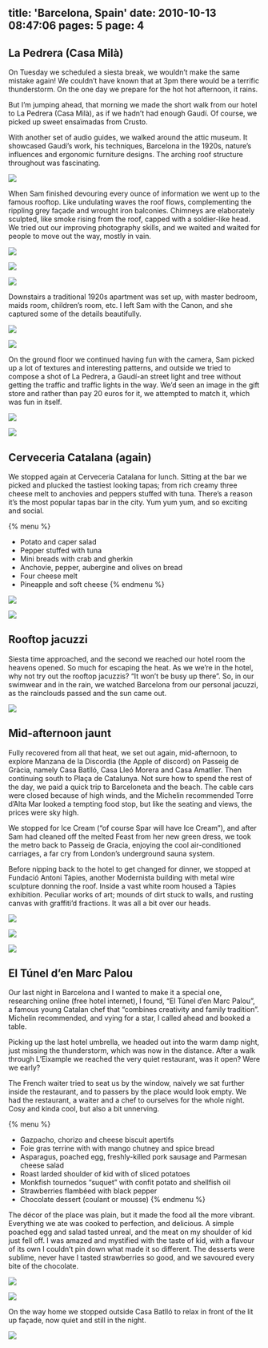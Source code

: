 title: 'Barcelona, Spain'
date: 2010-10-13 08:47:06
pages: 5
page: 4
---

## La Pedrera (Casa Milà)

On Tuesday we scheduled a siesta break, we wouldn’t make the same mistake again! We couldn’t have known that at 3pm there would be a terrific thunderstorm. On the one day we prepare for the hot hot afternoon, it rains.

But I’m jumping ahead, that morning we made the short walk from our hotel to La Pedrera (Casa Milà), as if we hadn’t had enough Gaudí. Of course, we picked up sweet ensaïmadas from Crusto.

With another set of audio guides, we walked around the attic museum. It showcased Gaudí’s work, his techniques, Barcelona in the 1920s, nature’s influences and ergonomic furniture designs. The arching roof structure throughout was fascinating.

[![](http://host.trivialbeing.org/up/small/spain-cadaques-barcelona-241.jpg)](http://host.trivialbeing.org/up/spain-cadaques-barcelona-241.jpg)

When Sam finished devouring every ounce of information we went up to the famous rooftop. Like undulating waves the roof flows, complementing the rippling grey façade and wrought iron balconies. Chimneys are elaborately sculpted, like smoke rising from the roof, capped with a soldier-like head. We tried out our improving photography skills, and we waited and waited for people to move out the way, mostly in vain.

[![](http://host.trivialbeing.org/up/small/spain-cadaques-barcelona-242.jpg)](http://host.trivialbeing.org/up/spain-cadaques-barcelona-242.jpg)

[![](http://host.trivialbeing.org/up/small/spain-cadaques-barcelona-245.jpg)](http://host.trivialbeing.org/up/spain-cadaques-barcelona-245.jpg)

[![](http://host.trivialbeing.org/up/small/spain-cadaques-barcelona-249.jpg)](http://host.trivialbeing.org/up/spain-cadaques-barcelona-249.jpg)

Downstairs a traditional 1920s apartment was set up, with master bedroom, maids room, children’s room, etc. I left Sam with the Canon, and she captured some of the details beautifully.

[![](http://host.trivialbeing.org/up/small/spain-cadaques-barcelona-262.jpg)](http://host.trivialbeing.org/up/spain-cadaques-barcelona-262.jpg)

[![](http://host.trivialbeing.org/up/small/spain-cadaques-barcelona-268.jpg)](http://host.trivialbeing.org/up/spain-cadaques-barcelona-268.jpg)

On the ground floor we continued having fun with the camera, Sam picked up a lot of textures and interesting patterns, and outside we tried to compose a shot of La Pedrera, a Gaudí-an street light and tree without getting the traffic and traffic lights in the way. We’d seen an image in the gift store and rather than pay 20 euros for it, we attempted to match it, which was fun in itself.

[![](http://host.trivialbeing.org/up/small/spain-cadaques-barcelona-270.jpg)](http://host.trivialbeing.org/up/spain-cadaques-barcelona-270.jpg)

[![](http://host.trivialbeing.org/up/small/spain-cadaques-barcelona-274.jpg)](http://host.trivialbeing.org/up/spain-cadaques-barcelona-274.jpg)

## Cerveceria Catalana (again)

We stopped again at Cerveceria Catalana for lunch. Sitting at the bar we picked and plucked the tastiest looking tapas; from rich creamy three cheese melt to anchovies and peppers stuffed with tuna. There’s a reason it’s the most popular tapas bar in the city. Yum yum yum, and so exciting and social.

{% menu %}
* Potato and caper salad
* Pepper stuffed with tuna
* Mini breads with crab and gherkin
* Anchovie, pepper, aubergine and olives on bread
* Four cheese melt
* Pineapple and soft cheese
{% endmenu %}

[![](http://host.trivialbeing.org/up/small/spain-cadaques-barcelona-282.jpg)](http://host.trivialbeing.org/up/spain-cadaques-barcelona-282.jpg)

[![](http://host.trivialbeing.org/up/small/spain-cadaques-barcelona-286.jpg)](http://host.trivialbeing.org/up/spain-cadaques-barcelona-286.jpg)

## Rooftop jacuzzi

Siesta time approached, and the second we reached our hotel room the heavens opened. So much for escaping the heat. As we we’re in the hotel, why not try out the rooftop jacuzzis? “It won’t be busy up there”. So, in our swimwear and in the rain, we watched Barcelona from our personal jacuzzi, as the rainclouds passed and the sun came out.

[![](http://host.trivialbeing.org/up/small/spain-cadaques-barcelona-288.jpg)](http://host.trivialbeing.org/up/spain-cadaques-barcelona-288.jpg)

## Mid-afternoon jaunt

Fully recovered from all that heat, we set out again, mid-afternoon, to explore Manzana de la Discordia (the Apple of discord) on Passeig de Gràcia, namely Casa Batlló, Casa Lleó Morera and Casa Amatller. Then continuing south to Plaça de Catalunya. Not sure how to spend the rest of the day, we paid a quick trip to Barceloneta and the beach. The cable cars were closed because of high winds, and the Michelin recommended Torre d’Alta Mar looked a tempting food stop, but like the seating and views, the prices were sky high.

We stopped for Ice Cream (“of course Spar will have Ice Cream”), and after Sam had cleaned off the melted Feast from her new green dress, we took the metro back to Passeig de Gracia, enjoying the cool air-conditioned carriages, a far cry from London’s underground sauna system.

Before nipping back to the hotel to get changed for dinner, we stopped at Fundació Antoni Tàpies, another Modernista building with metal wire sculpture donning the roof. Inside a vast white room housed a Tàpies exhibition. Peculiar works of art; mounds of dirt stuck to walls, and rusting canvas with graffiti’d fractions. It was all a bit over our heads.

[![](http://host.trivialbeing.org/up/small/spain-cadaques-barcelona-303.jpg)](http://host.trivialbeing.org/up/spain-cadaques-barcelona-303.jpg)

[![](http://host.trivialbeing.org/up/small/spain-cadaques-barcelona-298.jpg)](http://host.trivialbeing.org/up/spain-cadaques-barcelona-298.jpg)

[![](http://host.trivialbeing.org/up/small/spain-cadaques-barcelona-304.jpg)](http://host.trivialbeing.org/up/spain-cadaques-barcelona-304.jpg)

## El Túnel d’en Marc Palou

Our last night in Barcelona and I wanted to make it a special one, researching online (free hotel internet), I found, “El Túnel d’en Marc Palou”, a famous young Catalan chef that “combines creativity and family tradition”. Michelin recommended, and vying for a star, I called ahead and booked a table.

Picking up the last hotel umbrella, we headed out into the warm damp night, just missing the thunderstorm, which was now in the distance. After a walk through L’Eixample we reached the very quiet restaurant, was it open? Were we early?

The French waiter tried to seat us by the window, naively we sat further inside the restaurant, and to passers by the place would look empty. We had the restaurant, a waiter and a chef to ourselves for the whole night. Cosy and kinda cool, but also a bit unnerving.

{% menu %}
* Gazpacho, chorizo and cheese biscuit apertifs
* Foie gras terrine with with mango chutney and spice bread
* Asparagus, poached egg, freshly-killed pork sausage and Parmesan cheese salad
* Roast larded shoulder of kid with of sliced potatoes
* Monkfish tournedos “suquet” with confit potato and shellfish oil
* Strawberries flambéed with black pepper
* Chocolate dessert (coulant or mousse)
{% endmenu %}

The décor of the place was plain, but it made the food all the more vibrant. Everything we ate was cooked to perfection, and delicious. A simple poached egg and salad tasted unreal, and the meat on my shoulder of kid just fell off. I was amazed and mystified with the taste of kid, with a flavour of its own I couldn’t pin down what made it so different. The desserts were sublime, never have I tasted strawberries so good, and we savoured every bite of the chocolate.

[![](http://host.trivialbeing.org/up/small/spain-cadaques-barcelona-309.jpg)](http://host.trivialbeing.org/up/spain-cadaques-barcelona-309.jpg)

[![](http://host.trivialbeing.org/up/small/spain-cadaques-barcelona-307.jpg)](http://host.trivialbeing.org/up/spain-cadaques-barcelona-307.jpg)

On the way home we stopped outside Casa Batlló to relax in front of the lit up façade, now quiet and still in the night.

[![](http://host.trivialbeing.org/up/small/spain-cadaques-barcelona-311.jpg)](http://host.trivialbeing.org/up/spain-cadaques-barcelona-311.jpg)
